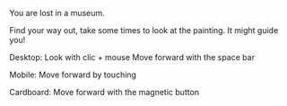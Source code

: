 You are lost in a museum.

Find your way out, take some times to look at the painting. It might guide you!

Desktop:
Look with clic + mouse
Move forward with the space bar

Mobile:
Move forward by touching

Cardboard:
Move forward with the magnetic button